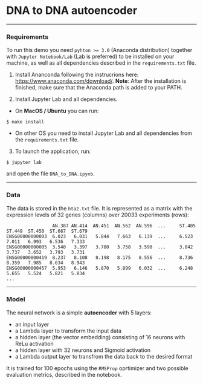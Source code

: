 # DNA to DNA autoencoder

___

### Requirements

To run this demo you need `pyhton >= 3.0` (Anaconda distribution) together with `Jupyter Notebook/Lab` (Lab is preferred) to be installed on your machine, as well as all dependencies described in the `requirements.txt` file.

1) Install Ananconda following the instrucrions here: https://www.anaconda.com/download/. **Note**: After the installation is finished, make sure that the Anaconda path is added to your PATH.

2) Install Jupyter Lab and all dependencies.

- On **MacOS / Ubuntu** you can run:
```
$ make install
```
- On other OS you need to install Jupyter Lab and all dependencies from the `requirements.txt` file.

3) To launch the application, run:
```
$ jupyter lab
```
and open the file `DNA_to_DNA.ipynb`.

---

### Data

The data is stored in the `hta2.txt` file. It is represented as a matrix with the expression levels of 32 genes (columns) over 20033 experiments (rows):
```
                 AN.387	AN.414	AN.451	AN.562	AN.596	...     ST.405	ST.449	ST.450	ST.667	ST.679
ENSG00000000003	 6.023	 6.031	 5.844	 7.663	 6.139	...     6.523	 7.011	 6.993	 6.536	 7.333
ENSG00000000005	 3.540	 3.397	 3.780	 3.758	 3.590	...     3.842	 3.737	 3.652	 3.793	 3.731
ENSG00000000419	 8.237	 8.108	 8.198	 8.175	 8.556	...     8.736	 8.359	 7.985	 8.634	 8.943
ENSG00000000457	 5.953	 6.146	 5.870	 5.899	 6.032	...     6.248	 5.655	 5.524	 5.821	 5.834
...
```

---

### Model

The neural network is a simple **autoencoder** with 5 layers:

- an input layer
- a Lambda layer to transform the input data
- a hidden layer (the vector embedding) consisting of 16 neurons with ReLu activation
- a hidden layer with 32 neurons and Sigmoid activation
- a Lambda output layer to transfrom the data back to the desired format

It is trained for 100 epochs using the `RMSProp` oprtimizer and two possible evaluation metrics, described in the notebook.
